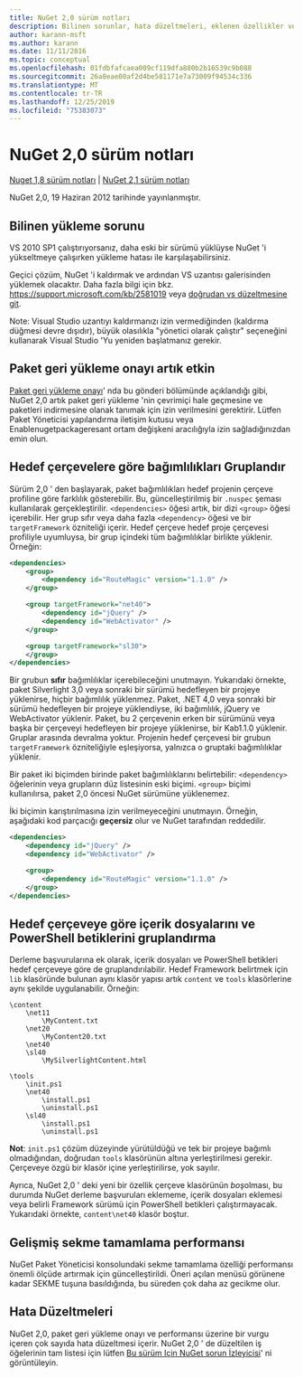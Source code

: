 ```yaml
---
title: NuGet 2,0 sürüm notları
description: Bilinen sorunlar, hata düzeltmeleri, eklenen özellikler ve CCR 'ler dahil olmak üzere NuGet 2,0 sürüm notları.
author: karann-msft
ms.author: karann
ms.date: 11/11/2016
ms.topic: conceptual
ms.openlocfilehash: 01fdbfafcaea009cf119dfa880b2b16539c9b088
ms.sourcegitcommit: 26a8eae00af2d4be581171e7a73009f94534c336
ms.translationtype: MT
ms.contentlocale: tr-TR
ms.lasthandoff: 12/25/2019
ms.locfileid: "75383073"
---
```

# <a name="nuget-20-release-notes"></a>NuGet 2,0 sürüm notları

[Nuget 1,8 sürüm notları](../release-notes/nuget-1.8.md) | [NuGet 2,1 sürüm notları](../release-notes/nuget-2.1.md)

NuGet 2,0, 19 Haziran 2012 tarihinde yayınlanmıştır.

## <a name="known-installation-issue"></a>Bilinen yükleme sorunu
VS 2010 SP1 çalıştırıyorsanız, daha eski bir sürümü yüklüyse NuGet 'i yükseltmeye çalışırken yükleme hatası ile karşılaşabilirsiniz.

Geçici çözüm, NuGet 'i kaldırmak ve ardından VS uzantısı galerisinden yüklemek olacaktır.  Daha fazla bilgi için bkz. <https://support.microsoft.com/kb/2581019> veya [doğrudan vs düzeltmesine git](http://bit.ly/vsixcertfix).

Note: Visual Studio uzantıyı kaldırmanızı izin vermediğinden (kaldırma düğmesi devre dışıdır), büyük olasılıkla "yönetici olarak çalıştır" seçeneğini kullanarak Visual Studio 'Yu yeniden başlatmanız gerekir.

## <a name="package-restore-consent-is-now-active"></a>Paket geri yükleme onayı artık etkin

[Paket geri yükleme onayı](http://blog.nuget.org/20120518/package-restore-and-consent.html)' nda bu gönderi bölümünde açıklandığı gibi, NuGet 2,0 artık paket geri yükleme 'nin çevrimiçi hale geçmesine ve paketleri indirmesine olanak tanımak için izin verilmesini gerektirir. Lütfen Paket Yöneticisi yapılandırma iletişim kutusu veya Enablenugetpackageresant ortam değişkeni aracılığıyla izin sağladığınızdan emin olun.

## <a name="group-dependencies-by-target-frameworks"></a>Hedef çerçevelere göre bağımlılıkları Gruplandır

Sürüm 2,0 ' den başlayarak, paket bağımlılıkları hedef projenin çerçeve profiline göre farklılık gösterebilir. Bu, güncelleştirilmiş bir `.nuspec` şeması kullanılarak gerçekleştirilir. `<dependencies>` öğesi artık, bir dizi `<group>` öğesi içerebilir. Her grup sıfır veya daha fazla `<dependency>` öğesi ve bir `targetFramework` özniteliği içerir. Hedef çerçeve hedef proje çerçevesi profiliyle uyumluysa, bir grup içindeki tüm bağımlılıklar birlikte yüklenir. Örneğin:

```xml
<dependencies>
    <group>
        <dependency id="RouteMagic" version="1.1.0" />
    </group>

    <group targetFramework="net40">
        <dependency id="jQuery" />
        <dependency id="WebActivator" />
    </group>

    <group targetFramework="sl30">
    </group>
</dependencies>
```

Bir grubun **sıfır** bağımlılıklar içerebileceğini unutmayın. Yukarıdaki örnekte, paket Silverlight 3,0 veya sonraki bir sürümü hedefleyen bir projeye yüklenirse, hiçbir bağımlılık yüklenmez. Paket, .NET 4,0 veya sonraki bir sürümü hedefleyen bir projeye yüklendiyse, iki bağımlılık, jQuery ve WebActivator yüklenir.  Paket, bu 2 çerçevenin erken bir sürümünü veya başka bir çerçeveyi hedefleyen bir projeye yüklenirse, bir Kab1.1.0 yüklenir. Gruplar arasında devralma yoktur. Projenin hedef çerçevesi bir grubun `targetFramework` özniteliğiyle eşleşiyorsa, yalnızca o gruptaki bağımlılıklar yüklenir.

Bir paket iki biçimden birinde paket bağımlılıklarını belirtebilir: `<dependency>` öğelerinin veya grupların düz listesinin eski biçimi. `<group>` biçimi kullanılırsa, paket 2,0 öncesi NuGet sürümüne yüklenemez.

İki biçimin karıştırılmasına izin verilmeyeceğini unutmayın. Örneğin, aşağıdaki kod parçacığı **geçersiz** olur ve NuGet tarafından reddedilir.

```xml
<dependencies>
    <dependency id="jQuery" />
    <dependency id="WebActivator" />

    <group>
        <dependency id="RouteMagic" version="1.1.0" />
    </group>
</dependencies>
```

## <a name="grouping-content-files-and-powershell-scripts-by-target-framework"></a>Hedef çerçeveye göre içerik dosyalarını ve PowerShell betiklerini gruplandırma

Derleme başvurularına ek olarak, içerik dosyaları ve PowerShell betikleri hedef çerçeveye göre de gruplandırılabilir. Hedef Framework belirtmek için `lib` klasöründe bulunan aynı klasör yapısı artık `content` ve `tools` klasörlerine aynı şekilde uygulanabilir. Örneğin:

    \content
        \net11
            \MyContent.txt
        \net20
            \MyContent20.txt
        \net40
        \sl40
            \MySilverlightContent.html

    \tools
        \init.ps1
        \net40
            \install.ps1
            \uninstall.ps1
        \sl40
            \install.ps1
            \uninstall.ps1

**Not**: `init.ps1` çözüm düzeyinde yürütüldüğü ve tek bir projeye bağımlı olmadığından, doğrudan `tools` klasörünün altına yerleştirilmesi gerekir. Çerçeveye özgü bir klasör içine yerleştirilirse, yok sayılır.

Ayrıca, NuGet 2,0 ' deki yeni bir özellik çerçeve klasörünün *boş*olması, bu durumda NuGet derleme başvuruları eklememe, içerik dosyaları eklemesi veya belirli Framework sürümü için PowerShell betikleri çalıştırmayacak. Yukarıdaki örnekte, `content\net40` klasör boştur.

## <a name="improved-tab-completion-performance"></a>Gelişmiş sekme tamamlama performansı
NuGet Paket Yöneticisi konsolundaki sekme tamamlama özelliği performansı önemli ölçüde artırmak için güncelleştirildi. Öneri açılan menüsü görünene kadar SEKME tuşuna basıldığında, bu süreden çok daha az gecikme olur.

## <a name="bug-fixes"></a>Hata Düzeltmeleri
NuGet 2,0, paket geri yükleme onayı ve performansı üzerine bir vurgu içeren çok sayıda hata düzeltmesi içerir.
NuGet 2,0 ' de düzeltilen iş öğelerinin tam listesi için lütfen [Bu sürüm Için NuGet sorun İzleyicisi](http://nuget.codeplex.com/workitem/list/advanced?keyword=&status=Closed&type=All&priority=All&release=NuGet%202.0&assignedTo=All&component=All&sortField=Votes&sortDirection=Descending&page=0)' ni görüntüleyin.
